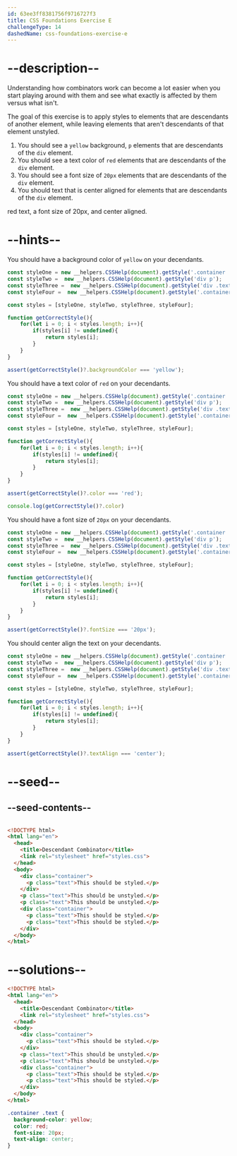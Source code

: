 ```yaml
---
id: 63ee3ff8381756f9716727f3
title: CSS Foundations Exercise E
challengeType: 14
dashedName: css-foundations-exercise-e
---
```


# --description--

Understanding how combinators work can become a lot easier when you start playing around with them and see what exactly is affected by them versus what isn't.

The goal of this exercise is to apply styles to elements that are descendants of another element, while leaving elements that aren't descendants of that element unstyled.

1. You should see a `yellow` background, `p` elements that are descendants of the `div` element.
1. You should see a text color of `red` elements that are descendants of the `div` element.
1. You should see a font size of `20px` elements that are descendants of the `div` element.
1. You should text that is center aligned for elements that are descendants of the `div` element.


red text, a font size of 20px, and center aligned.
# --hints--

You should have a background color of `yellow` on your decendants.

```js
const styleOne = new __helpers.CSSHelp(document).getStyle('.container .text');
const styleTwo =  new __helpers.CSSHelp(document).getStyle('div p');
const styleThree =  new __helpers.CSSHelp(document).getStyle('div .text');
const styleFour =  new __helpers.CSSHelp(document).getStyle('.container p');

const styles = [styleOne, styleTwo, styleThree, styleFour];

function getCorrectStyle(){
    for(let i = 0; i < styles.length; i++){
        if(styles[i] != undefined){
            return styles[i];
        }
    }
}

assert(getCorrectStyle()?.backgroundColor === 'yellow');

```

You should have a text color of `red` on your decendants.

```js
const styleOne = new __helpers.CSSHelp(document).getStyle('.container .text');
const styleTwo =  new __helpers.CSSHelp(document).getStyle('div p');
const styleThree =  new __helpers.CSSHelp(document).getStyle('div .text');
const styleFour =  new __helpers.CSSHelp(document).getStyle('.container p');

const styles = [styleOne, styleTwo, styleThree, styleFour];

function getCorrectStyle(){
    for(let i = 0; i < styles.length; i++){
        if(styles[i] != undefined){
            return styles[i];
        }
    }
}

assert(getCorrectStyle()?.color === 'red');

console.log(getCorrectStyle()?.color)

```

You should have a font size of `20px` on your decendants.

```js
const styleOne = new __helpers.CSSHelp(document).getStyle('.container .text');
const styleTwo =  new __helpers.CSSHelp(document).getStyle('div p');
const styleThree =  new __helpers.CSSHelp(document).getStyle('div .text');
const styleFour =  new __helpers.CSSHelp(document).getStyle('.container p');

const styles = [styleOne, styleTwo, styleThree, styleFour];

function getCorrectStyle(){
    for(let i = 0; i < styles.length; i++){
        if(styles[i] != undefined){
            return styles[i];
        }
    }
}

assert(getCorrectStyle()?.fontSize === '20px');

```

You should center align the text on your decendants.

```js
const styleOne = new __helpers.CSSHelp(document).getStyle('.container .text');
const styleTwo =  new __helpers.CSSHelp(document).getStyle('div p');
const styleThree =  new __helpers.CSSHelp(document).getStyle('div .text');
const styleFour =  new __helpers.CSSHelp(document).getStyle('.container p');

const styles = [styleOne, styleTwo, styleThree, styleFour];

function getCorrectStyle(){
    for(let i = 0; i < styles.length; i++){
        if(styles[i] != undefined){
            return styles[i];
        }
    }
}

assert(getCorrectStyle()?.textAlign === 'center');

```

# --seed--

## --seed-contents--

```css
```

```html
<!DOCTYPE html>
<html lang="en">
  <head>
    <title>Descendant Combinator</title>
    <link rel="stylesheet" href="styles.css">
  </head>
  <body>
    <div class="container">
      <p class="text">This should be styled.</p>
    </div>
    <p class="text">This should be unstyled.</p>
    <p class="text">This should be unstyled.</p>
    <div class="container">
      <p class="text">This should be styled.</p>
      <p class="text">This should be styled.</p>
    </div>
  </body>
</html>
```

# --solutions--

```html
<!DOCTYPE html>
<html lang="en">
  <head>
    <title>Descendant Combinator</title>
    <link rel="stylesheet" href="styles.css">
  </head>
  <body>
    <div class="container">
      <p class="text">This should be styled.</p>
    </div>
    <p class="text">This should be unstyled.</p>
    <p class="text">This should be unstyled.</p>
    <div class="container">
      <p class="text">This should be styled.</p>
      <p class="text">This should be styled.</p>
    </div>
  </body>
</html>
```

```css
.container .text {
  background-color: yellow;
  color: red;
  font-size: 20px;
  text-align: center;
}
```

